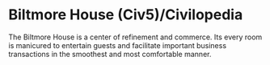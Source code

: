 # Biltmore House (Civ5)/Civilopedia

The Biltmore House is a center of refinement and commerce. Its every room is manicured to entertain guests and facilitate important business transactions in the smoothest and most comfortable manner.